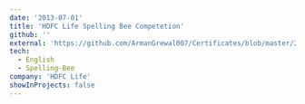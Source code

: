 ```yaml
---
date: '2013-07-01'
title: 'HDFC Life Spelling Bee Competetion'
github: ''
external: 'https://github.com/ArmanGrewal007/Certificates/blob/master/2013_07_01_HDFC_Spelling_Bee.pdf'
tech:
  - English
  - Spelling-Bee
company: 'HDFC Life'
showInProjects: false
---
```



